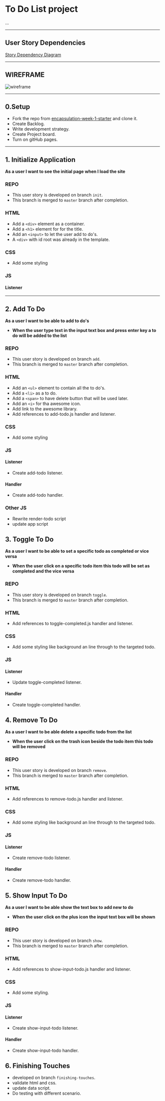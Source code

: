 # To Do List project

...

---

## User Story Dependencies

[Story Dependency Diagram](https://excalidraw.com/)

---

## WIREFRAME

![wireframe]()

---

## 0.Setup

- Fork the repo from [encapsulation-week-1-starter](https://github.com/HackYourFutureBelgium/encapsulation-week-1-starter) and clone it.
- Create Backlog.
- Write development strategy.
- Create Project board.
- Turn on gitHub pages.

---

## 1. Initialize Application

__As a user I want to see the initial page when I load the site__


### REPO

- This user story is developed on branch `init`.
- This branch is merged to `master` branch after completion.

### HTML

- Add a `<div>` element as a container.
- Add a `<h1>` element for for the title.
- Add an `<input>` to let the user add to do's.
- A `<div>` with id root was already in the template.

### CSS

- Add some styling

### JS

#### Listener

---

## 2. Add To Do

__As a user I want to be able to add to do's__

- __When the user type text in the input text box and press enter key a to do will be added to the list__

### REPO

- This user story is developed on branch `add`.
- This branch is merged to `master` branch after completion.

### HTML

- Add an `<ul>` element to contain all the to do's.
- Add a `<li>` as a to do.
- Add a `<span>` to have delete button that will be used later.
- Add an `<i>` for tha awesome icon.
- Add link to the awesome library.
- Add references to add-todo.js handler and listener.

### CSS

- Add some styling

### JS

#### Listener

- Create add-todo listener.

#### Handler

- Create add-todo handler.

### Other JS

- Rewrite render-todo script
- update app script

## 3. Toggle To Do

__As a user I want to be able to set a specific todo as completed or vice versa__

- __When the user click on a specific todo item this todo will be set as completed and the vice versa__

### REPO

- This user story is developed on branch `toggle`.
- This branch is merged to `master` branch after completion.

### HTML

- Add references to toggle-completed.js handler and listener.

### CSS

- Add some styling like background an line through to the targeted todo.

### JS

#### Listener

- Update toggle-completed  listener.

#### Handler

- Create toggle-completed handler.

## 4. Remove To Do

__As a user I want to be able delete a specific todo from the list__

- __When the user click on the trash icon beside the todo item this todo will be removed__

### REPO

- This user story is developed on branch `remove`.
- This branch is merged to `master` branch after completion.

### HTML

- Add references to remove-todo.js handler and listener.

### CSS

- Add some styling like background an line through to the targeted todo.

### JS

#### Listener

- Create remove-todo  listener.

#### Handler

- Create remove-todo  handler.

## 5. Show Input To Do

__As a user I want to be able show the text box to add new to do__

- __When the user click on the plus icon the input text box will be shown__

### REPO

- This user story is developed on branch `show`.
- This branch is merged to `master` branch after completion.

### HTML

- Add references to show-input-todo.js handler and listener.

### CSS

- Add some styling.

### JS

#### Listener

- Create show-input-todo  listener.

#### Handler

- Create show-input-todo  handler.

## 6. Finishing Touches

- developed on branch `finishing-touches`.
- validate html and css.
- update data script.
- Do testing with different scenario.